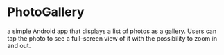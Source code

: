 # PhotoGallery
a simple Android app that displays a list of photos as a gallery. Users can tap the photo to see a full-screen view of it with the possibility to zoom in and out.
